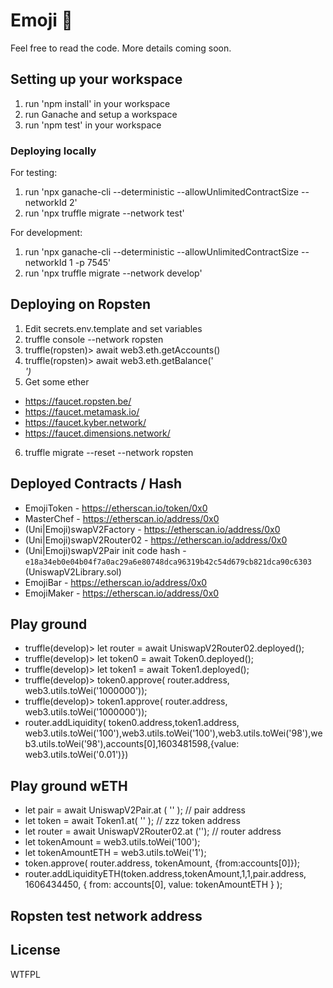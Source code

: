 # Emoji 🍣

Feel free to read the code. More details coming soon.

## Setting up your workspace

1. run 'npm install' in your workspace
2. run Ganache and setup a workspace
3. run 'npm test' in your workspace

### Deploying locally

For testing:
1. run 'npx ganache-cli --deterministic --allowUnlimitedContractSize --networkId 2'
2. run 'npx truffle migrate --network test'

For development:
1. run 'npx ganache-cli --deterministic --allowUnlimitedContractSize --networkId 1 -p 7545'
2. run 'npx truffle migrate --network develop'

## Deploying on Ropsten

1. Edit secrets.env.template and set variables
2. truffle console --network ropsten
3. truffle(ropsten)> await web3.eth.getAccounts()
4. truffle(ropsten)> await web3.eth.getBalance('<ADDRESS>')
5. Get some ether 
- https://faucet.ropsten.be/
- https://faucet.metamask.io/
- https://faucet.kyber.network/
- https://faucet.dimensions.network/
6. truffle migrate --reset --network ropsten


## Deployed Contracts / Hash

- EmojiToken - https://etherscan.io/token/0x0
- MasterChef - https://etherscan.io/address/0x0
- (Uni|Emoji)swapV2Factory - https://etherscan.io/address/0x0
- (Uni|Emoji)swapV2Router02 - https://etherscan.io/address/0x0
- (Uni|Emoji)swapV2Pair init code hash - `e18a34eb0e04b04f7a0ac29a6e80748dca96319b42c54d679cb821dca90c6303` (UniswapV2Library.sol)
- EmojiBar - https://etherscan.io/address/0x0
- EmojiMaker - https://etherscan.io/address/0x0


## Play ground

- truffle(develop)>  let router = await UniswapV2Router02.deployed();
- truffle(develop)>  let token0 = await Token0.deployed();
- truffle(develop)>  let token1 = await Token1.deployed();
- truffle(develop)>  token0.approve( router.address, web3.utils.toWei('1000000'));
- truffle(develop)>  token1.approve( router.address, web3.utils.toWei('1000000'));
- router.addLiquidity( token0.address,token1.address, web3.utils.toWei('100'),web3.utils.toWei('100'),web3.utils.toWei('98'),web3.utils.toWei('98'),accounts[0],1603481598,{value: web3.utils.toWei('0.01')})

## Play ground wETH

- let pair = await UniswapV2Pair.at ( '' ); // pair address
- let token = await Token1.at( '' ); // zzz token address
- let router = await UniswapV2Router02.at (''); // router address
- let tokenAmount = web3.utils.toWei('100');
- let tokenAmountETH = web3.utils.toWei('1');
- token.approve( router.address, tokenAmount, {from:accounts[0]});
- router.addLiquidityETH(token.address,tokenAmount,1,1,pair.address, 1606434450, { from: accounts[0], value: tokenAmountETH } );


## Ropsten test network address


## License

WTFPL
